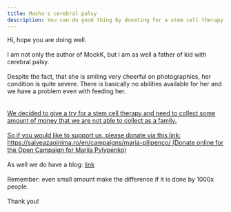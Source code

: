 ```yaml
---
title: Masha's cerebral palsy
description: You can do good thing by donating for a stem cell therapy for my kid
---
```


<div class="charitytext">
Hi, hope you are doing well.<br>
<br>
I am not only the author of MockK, but I am as well a father of kid with cerebral palsy.<br>
<br>
Despite the fact, 
that she is smiling very cheerful on photographies, 
her condition is quite severe. 
There is basically no abilities available for her and 
we have a problem even with feeding her. <br>
<br>
<a href="http://mockk.io/doc/masha.jpg" width="500px" />
<br>
We decided to give a try for a stem cell therapy and 
need to collect some amount of money 
that we are not able to collect as a family.<br>
<br>
So if you would like to support us, please donate via this link: <a href="https://salveazaoinima.ro/en/campaigns/maria-pilipenco">https://salveazaoinima.ro/en/campaigns/maria-pilipenco/ (Donate online for the Open Campaign for Mariia Pylypenko)
</a><br> 
<br>
As well we do have a blog: 
<a href="http://mashawillgo.blogspot.com">link</a><br>
<br>
Remember: even small amount make the difference if it is done by 1000x people.<br>
<br>
Thank you!
</div>
